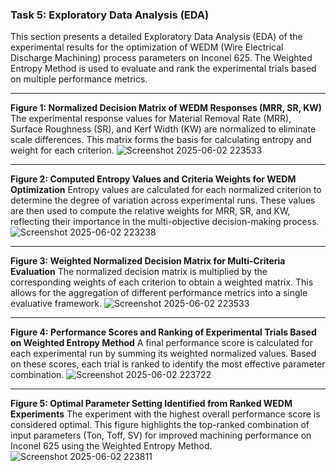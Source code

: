### **Task 5: Exploratory Data Analysis (EDA)**

This section presents a detailed Exploratory Data Analysis (EDA) of the experimental results for the optimization of WEDM (Wire Electrical Discharge Machining) process parameters on Inconel 625. The Weighted Entropy Method is used to evaluate and rank the experimental trials based on multiple performance metrics.

---

**Figure 1: Normalized Decision Matrix of WEDM Responses (MRR, SR, KW)**
The experimental response values for Material Removal Rate (MRR), Surface Roughness (SR), and Kerf Width (KW) are normalized to eliminate scale differences. This matrix forms the basis for calculating entropy and weight for each criterion.
![Screenshot 2025-06-02 223533](https://github.com/user-attachments/assets/efc50e4a-ad7b-43ed-b450-09b18cc7f361)


---

**Figure 2: Computed Entropy Values and Criteria Weights for WEDM Optimization**
Entropy values are calculated for each normalized criterion to determine the degree of variation across experimental runs. These values are then used to compute the relative weights for MRR, SR, and KW, reflecting their importance in the multi-objective decision-making process.
![Screenshot 2025-06-02 223238](https://github.com/user-attachments/assets/94f24270-1819-4173-86d2-a2d190841011)


---

**Figure 3: Weighted Normalized Decision Matrix for Multi-Criteria Evaluation**
The normalized decision matrix is multiplied by the corresponding weights of each criterion to obtain a weighted matrix. This allows for the aggregation of different performance metrics into a single evaluative framework.
![Screenshot 2025-06-02 223533](https://github.com/user-attachments/assets/9d01b58e-5a6d-409a-9cbf-0808c66d3822)


---

**Figure 4: Performance Scores and Ranking of Experimental Trials Based on Weighted Entropy Method**
A final performance score is calculated for each experimental run by summing its weighted normalized values. Based on these scores, each trial is ranked to identify the most effective parameter combination.
![Screenshot 2025-06-02 223722](https://github.com/user-attachments/assets/bae74630-ec3c-49d5-ba55-c74f1ed0fd23)


---

**Figure 5: Optimal Parameter Setting Identified from Ranked WEDM Experiments**
The experiment with the highest overall performance score is considered optimal. This figure highlights the top-ranked combination of input parameters (Ton, Toff, SV) for improved machining performance on Inconel 625 using the Weighted Entropy Method.
![Screenshot 2025-06-02 223811](https://github.com/user-attachments/assets/03636722-ea10-495b-a87c-9e60d0c8a74f)
